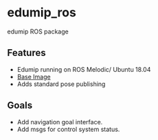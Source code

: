 # edumip_ros
edumip ROS package

## Features

* Edumip running on ROS Melodic/ Ubuntu 18.04
* [Base Image](https://elinux.org/BeagleBoardUbuntu#eMMC:_All_BeagleBone_Varients_with_eMMC)
* Adds standard pose publishing

## Goals

* Add navigation goal interface.
* Add msgs for control system status.
